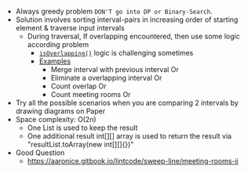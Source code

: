 - Always greedy problem `DON'T go into DP or Binary-Search`.
- Solution involves sorting interval-pairs in increasing order of starting element & traverse input intervals  
  - During traversal, If overlapping encountered, then use some logic according problem
    - <u>`isOverlapping()`</u> logic is challenging sometimes 
    - [Examples](./Leetcode/src/main/java/year2k21/common/pattern/interval)
      - Merge interval with previous interval Or
      - Eliminate a overlapping interval Or 
      - Count overlap Or
      - Count meeting rooms Or
- Try all the possible scenarios when you are comparing 2 intervals by drawing diagrams on Paper
- Space complexity: O(2n)
  - One List is used to keep the result
  - One additional result int[][] array is used to return the result via "resultList.toArray(new int[][]{})"
- Good Question
  - https://aaronice.gitbook.io/lintcode/sweep-line/meeting-rooms-ii   
